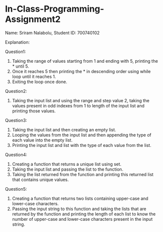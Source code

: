 # In-Class-Programming-Assignment2
Name: Sriram Nalabolu,
Student ID: 700740102

Explanation:

Question1:
1.	Taking the range of values starting from 1 and ending with 5, printing the * until 5.
2.	Once it reaches 5 then printing the * in descending order using while loop until it reaches 1.
3.	Exiting the loop once done.

Question2:
1.	Taking the input list and using the range and step value 2, taking the values present in odd indexes from 1 to length of the input list and printing those values.

Question3:
1.	Taking the input list and then creating an empty list.
2.	Looping the values from the input list and then appending the type of each value into the empty list.
3.	Printing the input list and list with the type of each value from the list.

Question4:
1.	Creating a function that returns a unique list using set.
2.	Taking the input list and passing the list to the function.
3.	Taking the list returned from the function and printing this returned list that contains unique values.

Question5:
1.	Creating a function that returns two lists containing upper-case and lower-case characters.
2.	Passing the input string to this function and taking the lists that are returned by the function and printing the length of each list to know the number of upper-case and lower-case characters present in the input string.

